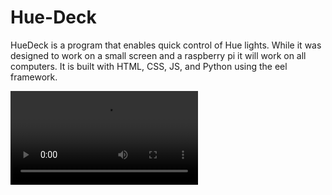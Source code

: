 # Hue-Deck

HueDeck is a program that enables quick control of Hue lights. While it was designed to work on a small screen and a raspberry pi
it will work on all computers. It is built with HTML, CSS, JS, and Python using the eel framework.

![HueDeck](https://raw.githubusercontent.com/enemetz/Hue-Deck/master/HueDeck%202020-01-07%2013-09-04.mp4) 
